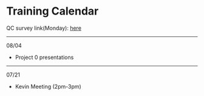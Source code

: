 # Training Calendar

QC survey link(Monday): [here](https://docs.google.com/forms/d/e/1FAIpQLSctgsH-__acrraIWMPDsV3XSFmTAujJNIxK9zKEhATsYsKHSw/viewform?usp=sf_link)

---

08/04
- Project 0 presentations

---

07/21
- Kevin Meeting (2pm-3pm)
